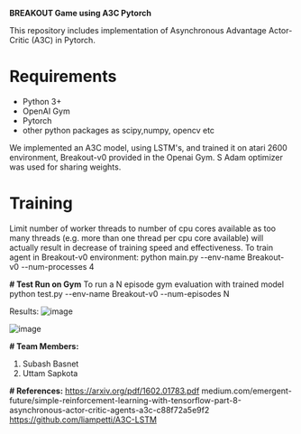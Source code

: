 **BREAKOUT Game using A3C Pytorch**

This repository includes implementation of Asynchronous Advantage Actor-Critic (A3C) in Pytorch.

# **Requirements**
 -  Python 3+
-   OpenAI Gym
-   Pytorch
-   other python packages as scipy,numpy, opencv etc

  
We implemented an A3C model, using LSTM's, and trained it on atari 2600 environment, Breakout-v0 provided in the Openai Gym. S
Adam optimizer was used for sharing weights.

# **Training**
Limit number of worker threads to number of cpu cores available as too many threads (e.g. more than one thread per cpu core available) will actually
result in decrease of training speed and effectiveness.
To train agent in Breakout-v0 environment:
  python main.py --env-name Breakout-v0 --num-processes 4
  
**# Test Run on Gym**
To run a N episode gym evaluation with trained model
  python test.py --env-name Breakout-v0 --num-episodes N
  
Results:
![image](https://user-images.githubusercontent.com/19267332/36074665-8455f7ec-0f6b-11e8-89bc-c7b9fc02b336.png)

![image](https://user-images.githubusercontent.com/19267332/36074674-996b4448-0f6b-11e8-8def-6c3a3216a025.png)

**# Team Members:**   
1. Subash Basnet
2. Uttam Sapkota


**# References:**
https://arxiv.org/pdf/1602.01783.pdf
medium.com/emergent-future/simple-reinforcement-learning-with-tensorflow-part-8-asynchronous-actor-critic-agents-a3c-c88f72a5e9f2
https://github.com/liampetti/A3C-LSTM



